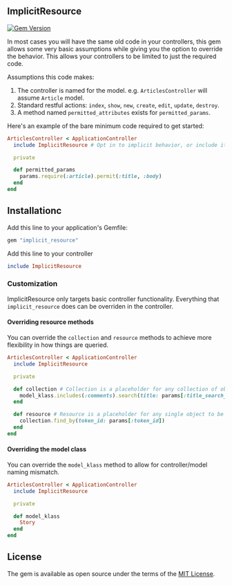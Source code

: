 ## ImplicitResource

[![Gem Version](https://badge.fury.io/rb/implicit_resource.svg)](https://badge.fury.io/rb/implicit_resource)

In most cases you will have the same old code in your controllers, this gem allows some very basic assumptions while giving you the option to override the behavior. This allows your controllers to be limited to just the required code.

Assumptions this code makes:
1. The controller is named for the model. e.g. `ArticlesController` will assume `Article` model.
2. Standard restful actions: `index`, `show`, `new`, `create`, `edit`, `update`, `destroy`.
3. A method named `permitted_attributes` exists for `permitted_params`.

Here's an example of the bare minimum code required to get started:

```ruby
ArticlesController < ApplicationController
  include ImplicitResource # Opt in to implicit behavior, or include it in ApplicationController.

  private

  def permitted_params
    params.require(:article).permit(:title, :body)
  end
end
```

## Installationc
Add this line to your application's Gemfile:

```ruby
gem "implicit_resource"
```

Add this line to your controller

```ruby
include ImplicitResource
```

### Customization

ImplicitResource only targets basic controller functionality. Everything that `implicit_resource` does can be overriden in the controller.

#### Overriding resource methods

You can override the `collection` and `resource` methods to achieve more flexibility in how things are queried.

```ruby
ArticlesController < ApplicationController
  include ImplicitResource

  private

  def collection # Collection is a placeholder for any collection of objects to be returned
    model_klass.includes(:comments).search(title: params[:title_search_terms])
  end

  def resource # Resource is a placeholder for any single object to be returned
    collection.find_by(token_id: params[:token_id])
  end
end
```

#### Overriding the model class

You can override the `model_klass` method to allow for controller/model naming mismatch.

```ruby
ArticlesController < ApplicationController
  include ImplicitResource

  private

  def model_klass
    Story
  end
end
```

## License
The gem is available as open source under the terms of the [MIT License](https://opensource.org/licenses/MIT).
